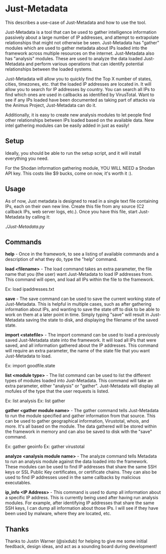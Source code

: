 # Just-Metadata

This describes a use-case of Just-Metadata and how to use the tool.

Just-Metadata is a tool that can be used to gather intelligence information passively about a large number of IP addresses, and attempt to extrapolate relationships that might not otherwise be seen.  Just-Metadata has "gather" modules which are used to gather metadata about IPs loaded into the framework across multiple resources on the internet.  Just-Metadata also has "analysis" modules.  These are used to analyze the data loaded Just-Metadata and perform various operations that can identify potential relationships between the loaded systems.

Just-Metadata will allow you to quickly find the Top X number of states, cities, timezones, etc. that the loaded IP addresses are located in.  It will allow you to search for IP addresses by country.  You can search all IPs to find which ones are used in callbacks as identified by VirusTotal.  Want to see if any IPs loaded have been documented as taking part of attacks via the Animus Project, Just-Metadata can do it.

Additionally, it is easy to create new analysis modules to let people find other relationships between IPs loaded based on the available data.  New intel gathering modules can be easily added in just as easily!

## Setup

Ideally, you should be able to run the setup script, and it will install everything you need.

For the Shodan information gathering module, YOU WILL NEED a Shodan API key.  This costs like $9 bucks, come on now, it's worth it :).

## Usage

As of now, Just metadata is designed to read in a single text file containing IPs, each on their own new line.  Create this file from any source (C2 callback IPs, web server logs, etc.).  Once you have this file, start Just-Metadata by calling it:

*./Just-Metadata.py*

## Commands

**help** - Once in the framework, to see a listing of available commands and a description of what they do, type the "help" command.

**load &lt;filename&gt;** - The load command takes an extra parameter, the file name that you (the user) want Just-Metadata to load IP addresses from.  This command will open, and load all IPs within the file to the framework.

Ex: load ipaddresses.txt

**save** - The save command can be used to save the current working state of Just-Metadata.  This is helpful in multiple cases, such as after gathering information about IPs, and wanting to save the state off to disk to be able to work on them at a later point in time.  Simply typing "save" will result in Just-Metadata saving the state to disk, and displaying the filename of the saved state.

**import &lt;statefile&gt;** - The import command can be used to load a previously saved Just-Metadata state into the framework.  It will load all IPs that were saved, and all information gathered about the IP addresses.  This command will require an extra parameter, the name of the state file that you want Just-Metadata to load.

Ex: import goodfile.state

**list &lt;module type&gt;** - The list command can be used to list the different types of modules loaded into Just-Metadata.  This command will take an extra parameter, either "analysis" or "gather".  Just-Metadata will display all mofules of the type that the user requests is listed.

Ex: list analysis
Ex: list gather

**gather &lt;gather module name&gt;** - The gather command tells Just-Metadata to run the module specified and gather information from that source.  This can be used to gather geographical information, Virustotal, whois, and more.  It's all based on the module.  The data gathered will be stored within the framework in memory and can also be saved to disk with the "save" command.

Ex: gather geoinfo
Ex: gather virustotal

**analyze &lt;analysis module name&gt;** - The analyze command tells Metadata to run an analysis module against the data loaded into the framework.  These modules can be used to find IP addresses that share the same SSH keys or SSL Public Key certificates, or certificate chains.  They can also be used to find IP addresses used in the same callbacks by malicious executables.

**ip_info &lt;IP Address&gt;** - This command is used to dump all information about a specific IP address.  This is currently being used after having run analysis modules.  For example, after identifying IP addresses that share the same SSH keys, I can dump all information about those IPs.  I will see if they have been used by malware, where they are located, etc.

## Thanks

Thanks to Justin Warner (@sixdub) for helping to give me some initial feedback, design ideas, and act as a sounding board during development!